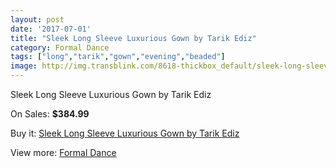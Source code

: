```yaml
---
layout: post
date: '2017-07-01'
title: "Sleek Long Sleeve Luxurious Gown by Tarik Ediz"
category: Formal Dance
tags: ["long","tarik","gown","evening","beaded"]
image: http://img.transblink.com/8618-thickbox_default/sleek-long-sleeve-luxurious-gown-by-tarik-ediz.jpg
---
```

Sleek Long Sleeve Luxurious Gown by Tarik Ediz

On Sales: **$384.99**
<a href="https://www.transblink.com/en/formal-dance/2837-sleek-long-sleeve-luxurious-gown-by-tarik-ediz.html"><amp-img layout="responsive" width="600" height="600" src="//img.transblink.com/8618-thickbox_default/sleek-long-sleeve-luxurious-gown-by-tarik-ediz.jpg" alt="Sleek Long Sleeve Luxurious Gown by Tarik Ediz 0" /></a>
<a href="https://www.transblink.com/en/formal-dance/2837-sleek-long-sleeve-luxurious-gown-by-tarik-ediz.html"><amp-img layout="responsive" width="600" height="600" src="//img.transblink.com/8620-thickbox_default/sleek-long-sleeve-luxurious-gown-by-tarik-ediz.jpg" alt="Sleek Long Sleeve Luxurious Gown by Tarik Ediz 1" /></a>
<a href="https://www.transblink.com/en/formal-dance/2837-sleek-long-sleeve-luxurious-gown-by-tarik-ediz.html"><amp-img layout="responsive" width="600" height="600" src="//img.transblink.com/8619-thickbox_default/sleek-long-sleeve-luxurious-gown-by-tarik-ediz.jpg" alt="Sleek Long Sleeve Luxurious Gown by Tarik Ediz 2" /></a>

Buy it: [Sleek Long Sleeve Luxurious Gown by Tarik Ediz](https://www.transblink.com/en/formal-dance/2837-sleek-long-sleeve-luxurious-gown-by-tarik-ediz.html "Sleek Long Sleeve Luxurious Gown by Tarik Ediz")

View more: [Formal Dance](https://www.transblink.com/en/6-formal-dance "Formal Dance")
